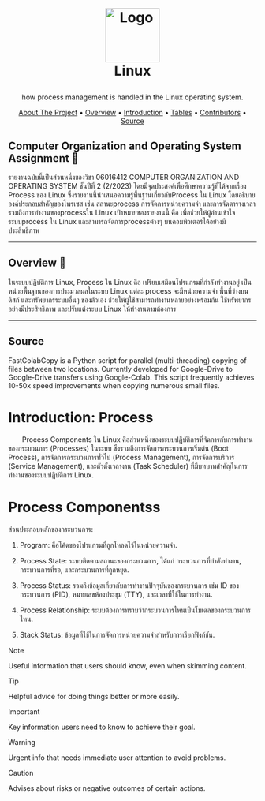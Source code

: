 <!-- LOGO -->
<br />
<h1>
<p align="center">
  <img src="https://cdn-icons-png.flaticon.com/512/518/518713.png" alt="Logo" width="auto" height="110">
  <br>Linux
</h1>
  <p align="center">
    how process management is handled in the Linux operating system.
    <br />
    </p>
</p>
<p align="center">
  <a href="#about">About The Project</a> •
  <a href="##overview">Overview</a> •
  <a href="#examples">Introduction</a> •
  <a href="#best-practice">Tables</a> •
  <a href="#credits">Contributors</a> •
  <a href="#source">Source</a>
</p>  

## Computer Organization and Operating System Assignment :pushpin:
รายงานฉบับนี้เป็นส่วนหนึ่งของวิชา 06016412 COMPUTER ORGANIZATION AND OPERATING SYSTEM ชั้นปีที่ 2 (2/2023) โดยมีจุดประสงค์เพื่อศึกษาความรู้ที่ได้จากเรื่อง Process ของ Linux ซึ่งรายงานนี้นำเสนอความรู้พื้นฐานเกี่ยวกับProcess ใน Linux โดยอธิบายองค์ประกอบสำคัญของโพรเซส เช่น สถานะprocess การจัดการหน่วยความจำ และการจัดตารางเวลา รวมถึงการทำงานของprocessใน Linux เป้าหมายของรายงานนี้ คือ เพื่อช่วยให้ผู้อ่านเข้าใจระบบprocess ใน Linux และสามารถจัดการprocessต่างๆ บนคอมพิวเตอร์ได้อย่างมีประสิทธิภาพ

---

## Overview :pushpin:
ในระบบปฏิบัติการ Linux,  Process ใน Linux คือ เปรียบเสมือนโปรแกรมที่กำลังทำงานอยู่ เป็นหน่วยพื้นฐานของการประมวลผลในระบบ Linux แต่ละ process จะมีหน่วยความจำ พื้นที่ว่างบนดิสก์ และทรัพยากรระบบอื่นๆ ของตัวเอง ช่วยให้ผู้ใช้สามารถทำงานหลายอย่างพร้อมกัน ใช้ทรัพยากรอย่างมีประสิทธิภาพ และปรับแต่งระบบ Linux ให้ทำงานตามต้องการ

---
## Source
FastColabCopy is a Python script for parallel (multi-threading) copying of files between two locations. Currently developed for Google-Drive to Google-Drive transfers using Google-Colab. This script frequently achieves 10-50x speed improvements when copying numerous small files.



# Introduction: Process
&emsp;&emsp;Process Components ใน Linux
คือส่วนหนึ่งของระบบปฏิบัติการที่จัดการกับการทำงานของกระบวนการ (Processes) ในระบบ ซึ่งรวมถึงการจัดการกระบวนการเริ่มต้น (Boot Process), การจัดการกระบวนการทั่วไป (Process Management), การจัดการบริการ (Service Management), และตัวตั้งเวลางาน (Task Scheduler) ที่มีบทบาทสำคัญในการทำงานของระบบปฏิบัติการ Linux.

# Process Componentss
ส่วนประกอบหลักของกระบวนการ:
1. Program: คือโค้ดของโปรแกรมที่ถูกโหลดไว้ในหน่วยความจำ.
2. Process State: ระบบติดตามสถานะของกระบวนการ, ได้แก่ กระบวนการที่กำลังทำงาน, กระบวนการที่รอ, และกระบวนการที่ถูกหยุด.
3. Process Status:
รวมถึงข้อมูลเกี่ยวกับการทำงานปัจจุบันของกระบวนการ เช่น ID ของกระบวนการ (PID), หมายเลขห้องประชุม (TTY), และเวลาที่ใช้ในการทำงาน.
4. Process Relationship: ระบบต้องการทราบว่ากระบวนการไหนเป็นโมเดลของกระบวนการไหน.

5. Stack Status: ข้อมูลที่ใช้ในการจัดการหน่วยความจำสำหรับการเรียกฟังก์ชัน.




> [!NOTE]
> Useful information that users should know, even when skimming content.

> [!TIP]
> Helpful advice for doing things better or more easily.

> [!IMPORTANT]
> Key information users need to know to achieve their goal.

> [!WARNING]
> Urgent info that needs immediate user attention to avoid problems.

> [!CAUTION]
> Advises about risks or negative outcomes of certain actions.
